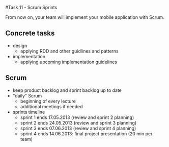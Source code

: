#Task 11 - Scrum Sprints

From now on, your team will implement your mobile application with Scrum.

## Concrete tasks
- design
  - applying RDD and other guidlines and patterns
- implementation
  - applying upcoming implementation guidelines
## Scrum
- keep product backlog and sprint backlog up to date
- "daily" Scrum
  - beginning of every lecture
  - additional meetings if needed
- sprints timeline
  - sprint 1 ends 17.05.2013 (review and sprint 2 planning)
  - sprint 2 ends 24.05.2013 (review and sprint 3 planning)
  - sprint 3 ends 07.06.2013 (review and sprint 4 planning)
  - sprint 4 ends 14.06.2013: final project presentation (20 min per team)
